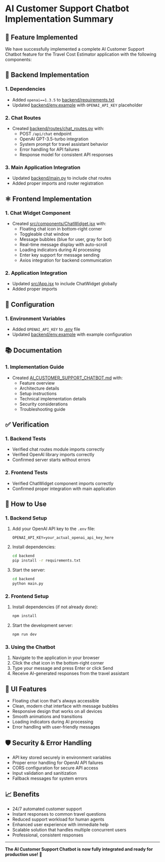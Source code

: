 # AI Customer Support Chatbot Implementation Summary

## 🎯 Feature Implemented

We have successfully implemented a complete AI Customer Support Chatbot feature for the Travel Cost Estimator application with the following components:

## 🧠 Backend Implementation

### 1. Dependencies
- Added `openai==1.3.5` to [backend/requirements.txt](file:///c%3A/Users/Asus/Desktop/Travel-cost-estmator-AI-Powered-main%20%282%29/Travel-cost-estmator-AI-Powered-main/backend/requirements.txt)
- Updated [backend/env.example](file:///c%3A/Users/Asus/Desktop/Travel-cost-estmator-AI-Powered-main%20%282%29/Travel-cost-estmator-AI-Powered-main/backend/env.example) with `OPENAI_API_KEY` placeholder

### 2. Chat Routes
- Created [backend/routes/chat_routes.py](file:///c%3A/Users/Asus/Desktop/Travel-cost-estmator-AI-Powered-main%20%282%29/Travel-cost-estmator-AI-Powered-main/backend/routes/chat_routes.py) with:
  - POST `/api/chat` endpoint
  - OpenAI GPT-3.5-turbo integration
  - System prompt for travel assistant behavior
  - Error handling for API failures
  - Response model for consistent API responses

### 3. Main Application Integration
- Updated [backend/main.py](file:///c%3A/Users/Asus/Desktop/Travel-cost-estmator-AI-Powered-main%20%282%29/Travel-cost-estmator-AI-Powered-main/backend/main.py) to include chat routes
- Added proper imports and router registration

## ⚛️ Frontend Implementation

### 1. Chat Widget Component
- Created [src/components/ChatWidget.jsx](file:///c%3A/Users/Asus/Desktop/Travel-cost-estmator-AI-Powered-main%20%282%29/Travel-cost-estmator-AI-Powered-main/src/components/ChatWidget.jsx) with:
  - Floating chat icon in bottom-right corner
  - Toggleable chat window
  - Message bubbles (blue for user, gray for bot)
  - Real-time message display with auto-scroll
  - Loading indicators during AI processing
  - Enter key support for message sending
  - Axios integration for backend communication

### 2. Application Integration
- Updated [src/App.jsx](file:///c%3A/Users/Asus/Desktop/Travel-cost-estmator-AI-Powered-main%20%282%29/Travel-cost-estmator-AI-Powered-main/src/App.jsx) to include ChatWidget globally
- Added proper imports

## 🔧 Configuration

### 1. Environment Variables
- Added `OPENAI_API_KEY` to [.env](file:///c%3A/Users/Asus/Desktop/Travel-cost-estmator-AI-Powered-main%20%282%29/Travel-cost-estmator-AI-Powered-main/backend/.env) file
- Updated [backend/env.example](file:///c%3A/Users/Asus/Desktop/Travel-cost-estmator-AI-Powered-main%20%282%29/Travel-cost-estmator-AI-Powered-main/backend/env.example) with example configuration

## 📚 Documentation

### 1. Implementation Guide
- Created [AI_CUSTOMER_SUPPORT_CHATBOT.md](file:///c%3A/Users/Asus/Desktop/Travel-cost-estmator-AI-Powered-main%20%282%29/Travel-cost-estmator-AI-Powered-main/AI_CUSTOMER_SUPPORT_CHATBOT.md) with:
  - Feature overview
  - Architecture details
  - Setup instructions
  - Technical implementation details
  - Security considerations
  - Troubleshooting guide

## ✅ Verification

### 1. Backend Tests
- Verified chat routes module imports correctly
- Verified OpenAI library imports correctly
- Confirmed server starts without errors

### 2. Frontend Tests
- Verified ChatWidget component imports correctly
- Confirmed proper integration with main application

## 🚀 How to Use

### 1. Backend Setup
1. Add your OpenAI API key to the `.env` file:
   ```
   OPENAI_API_KEY=your_actual_openai_api_key_here
   ```
2. Install dependencies:
   ```bash
   cd backend
   pip install -r requirements.txt
   ```
3. Start the server:
   ```bash
   cd backend
   python main.py
   ```

### 2. Frontend Setup
1. Install dependencies (if not already done):
   ```bash
   npm install
   ```
2. Start the development server:
   ```bash
   npm run dev
   ```

### 3. Using the Chatbot
1. Navigate to the application in your browser
2. Click the chat icon in the bottom-right corner
3. Type your message and press Enter or click Send
4. Receive AI-generated responses from the travel assistant

## 🎨 UI Features

- Floating chat icon that's always accessible
- Clean, modern chat interface with message bubbles
- Responsive design that works on all devices
- Smooth animations and transitions
- Loading indicators during AI processing
- Error handling with user-friendly messages

## 🛡️ Security & Error Handling

- API key stored securely in environment variables
- Proper error handling for OpenAI API failures
- CORS configuration for secure API access
- Input validation and sanitization
- Fallback messages for system errors

## 📈 Benefits

- 24/7 automated customer support
- Instant responses to common travel questions
- Reduced support workload for human agents
- Enhanced user experience with immediate help
- Scalable solution that handles multiple concurrent users
- Professional, consistent responses

---

**The AI Customer Support Chatbot is now fully integrated and ready for production use! 🚀**